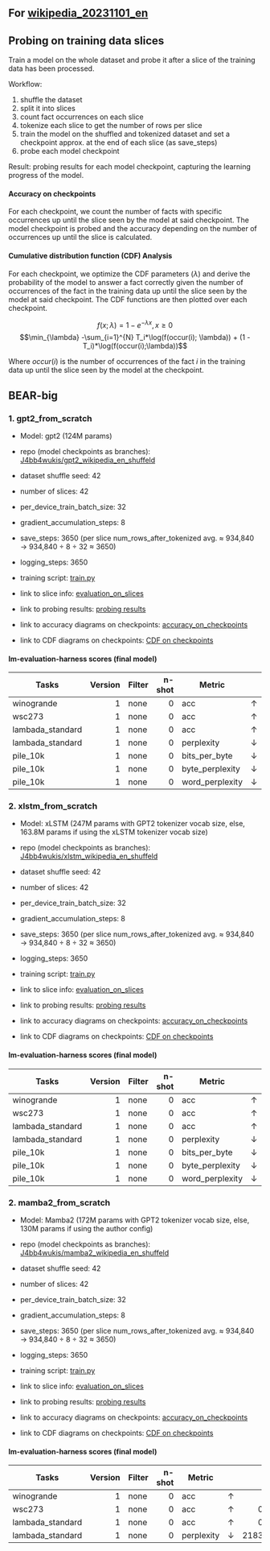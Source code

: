 ## For [wikipedia_20231101_en](https://huggingface.co/datasets/wikimedia/wikipedia)

## Probing on training data slices

Train a model on the whole dataset and probe it after a slice of the training data has been processed.

Workflow: 

1. shuffle the dataset 
2. split it into slices
3. count fact occurrences on each slice
4. tokenize each slice to get the number of rows per slice
5. train the model on the shuffled and tokenized dataset and set a checkpoint approx. at the end of each slice (as save_steps)
6. probe each model checkpoint

Result: probing results for each model checkpoint, capturing the learning progress of the model.

#### Accuracy on checkpoints

For each checkpoint,
we count the number of facts with specific occurrences up until the slice seen by the model at said checkpoint.
The model checkpoint is probed and the accuracy depending on the number of occurrences up until the slice is calculated.

#### Cumulative distribution function (CDF) Analysis

For each checkpoint,
we optimize the CDF parameters ($\lambda$)
and derive the probability of the model
to answer a fact correctly given the number of occurrences of the fact in the training data up until the slice
seen by the model at said checkpoint.
The CDF functions are then plotted over each checkpoint.

$$f(x; \lambda) = 1 - e^{-\lambda x} , x\ge 0$$
$$\min_{\lambda} -\sum_{i=1}^{N} T_i*\log(f(occur(i); \lambda)) + (1 - T_i)*\log(f(occur(i);\lambda))$$

Where $occur(i)$ is the number of occurrences of the fact $i$ in the training data up until the slice 
seen by the model at the checkpoint.
## BEAR-big

### 1. gpt2_from_scratch
- Model: gpt2 (124M params)
- repo (model checkpoints as branches): [J4bb4wukis/gpt2_wikipedia_en_shuffeld](https://huggingface.co/J4bb4wukis/gpt2_wikipedia_en_shuffeld)
- dataset shuffle seed: 42
- number of slices: 42
- per_device_train_batch_size: 32
- gradient_accumulation_steps: 8
- save_steps: 3650 (per slice num_rows_after_tokenized avg. ≈ 934,840 → 934,840 ÷ 8 ÷ 32 ≈ 3650)
- logging_steps: 3650
- training script: [train.py](https://github.com/Jabbawukis/sample_efficiency_evaluation/blob/main/model_training_setups/GPT2/wikimedia_wikipedia_20231101_en/train.py)


- link to slice info: [evaluation_on_slices](fact_matching_results/BEAR-big/wikimedia_wikipedia_20231101_en/evaluation_on_slices)
- link to probing results: [probing results](probing_results/BEAR-big/gpt2_from_scratch/wikimedia_wikipedia_20231101_en/evaluation_on_slices)


- link to accuracy diagrams on checkpoints: [accuracy_on_checkpoints](probing_results/BEAR-big/gpt2_from_scratch/wikimedia_wikipedia_20231101_en/evaluation_on_slices/combined_accuracy_plots_grid.png)
- link to CDF diagrams on checkpoints: [CDF on checkpoints](probing_results/BEAR-big/gpt2_from_scratch/wikimedia_wikipedia_20231101_en/evaluation_on_slices/cdf_log_likelihood_on_slices.png)

#### lm-evaluation-harness scores (final model)
|  Tasks   | Version |Filter|n-shot|Metric|   |Value |   |Stderr|
|----------|--------:|------|-----:|------|---|-----:|---|-----:|
|winogrande|       1 |none  |     0|acc   |↑  |0.5193|±  | 0.014|
|wsc273|       1 |none  |     0|acc   |↑  |0.5165|±  |0.0303|
|lambada_standard|       1 |none  |     0|acc       |↑  |  0.1558|±  | 0.0051|
|lambada_standard|       1 |none  |     0|perplexity|↓  |822.1627|±  |42.0769|
|pile_10k|       1 |none  |     0|bits_per_byte  |↓  |    2.0200|±  |   N/A|
|pile_10k|       1 |none  |     0|byte_perplexity|↓  |    4.0560|±  |   N/A|
|pile_10k|       1 |none  |     0|word_perplexity|↓  |11840.3982|±  |   N/A|

### 2. xlstm_from_scratch

- Model: xLSTM (247M params with GPT2 tokenizer vocab size, else, 163.8M params if using the xLSTM tokenizer vocab size)
- repo (model checkpoints as branches): [J4bb4wukis/xlstm_wikipedia_en_shuffeld](https://huggingface.co/J4bb4wukis/xlstm_wikipedia_en_shuffeld)
- dataset shuffle seed: 42
- number of slices: 42
- per_device_train_batch_size: 32
- gradient_accumulation_steps: 8
- save_steps: 3650 (per slice num_rows_after_tokenized avg. ≈ 934,840 → 934,840 ÷ 8 ÷ 32 ≈ 3650)
- logging_steps: 3650
- training script: [train.py](https://github.com/Jabbawukis/sample_efficiency_evaluation/blob/main/model_training_setups/xLSTM/wikimedia_wikipedia_20231101_en/train.py)


- link to slice info: [evaluation_on_slices](fact_matching_results/BEAR-big/wikimedia_wikipedia_20231101_en/evaluation_on_slices)
- link to probing results: [probing results](probing_results/BEAR-big/xlstm_from_scratch/wikimedia_wikipedia_20231101_en/evaluation_on_slices)


- link to accuracy diagrams on checkpoints: [accuracy_on_checkpoints](probing_results/BEAR-big/xlstm_from_scratch/wikimedia_wikipedia_20231101_en/evaluation_on_slices/combined_accuracy_plots_grid.png)
- link to CDF diagrams on checkpoints: [CDF on checkpoints](probing_results/BEAR-big/xlstm_from_scratch/wikimedia_wikipedia_20231101_en/evaluation_on_slices/cdf_log_likelihood_on_slices.png)

#### lm-evaluation-harness scores (final model)
|  Tasks   |Version|Filter|n-shot|Metric|   |Value |   |Stderr|
|----------|------:|------|-----:|------|---|-----:|---|-----:|
|winogrande|      1|none  |     0|acc   |↑  |0.5043|±  |0.0141|
|wsc273|      1|none  |     0|acc   |↑  |0.5495|±  |0.0302|
|lambada_standard|      1|none  |     0|acc       |↑  |   0.0935|±  | 0.0041|
|lambada_standard|1|none  |     0|perplexity|↓  |1536.1172|±  |74.8833|
|pile_10k|      1|none  |     0|bits_per_byte  |↓  |  1.4805|±  |   N/A|
|pile_10k|      1|none  |     0|byte_perplexity|↓  |  2.7904|±  |   N/A|
|pile_10k|      1|none  |     0|word_perplexity|↓  |966.7574|±  |   N/A|


### 2. mamba2_from_scratch

- Model: Mamba2 (172M params with GPT2 tokenizer vocab size, else, 130M params if using the author config)
- repo (model checkpoints as branches): [J4bb4wukis/mamba2_wikipedia_en_shuffeld](https://huggingface.co/J4bb4wukis/mamba2_wikipedia_en_shuffeld)
- dataset shuffle seed: 42
- number of slices: 42
- per_device_train_batch_size: 32
- gradient_accumulation_steps: 8
- save_steps: 3650 (per slice num_rows_after_tokenized avg. ≈ 934,840 → 934,840 ÷ 8 ÷ 32 ≈ 3650)
- logging_steps: 3650
- training script: [train.py](https://github.com/Jabbawukis/sample_efficiency_evaluation/blob/main/model_training_setups/Mamba2/wikimedia_wikipedia_20231101_en/train.py)


- link to slice info: [evaluation_on_slices](fact_matching_results/BEAR-big/wikimedia_wikipedia_20231101_en/evaluation_on_slices)
- link to probing results: [probing results](probing_results/BEAR-big/mamba2_from_scratch/wikimedia_wikipedia_20231101_en/evaluation_on_slices)


- link to accuracy diagrams on checkpoints: [accuracy_on_checkpoints](probing_results/BEAR-big/mamba2_from_scratch/wikimedia_wikipedia_20231101_en/evaluation_on_slices/combined_accuracy_plots_grid.png)
- link to CDF diagrams on checkpoints: [CDF on checkpoints](probing_results/BEAR-big/mamba2_from_scratch/wikimedia_wikipedia_20231101_en/evaluation_on_slices/cdf_log_likelihood_on_slices.png)

#### lm-evaluation-harness scores (final model)
|  Tasks   |Version|Filter|n-shot|Metric|   |Value |   |Stderr|
|----------|------:|------|-----:|------|---|-----:|---|-----:|
|winogrande|      1|none  |     0|acc   |↑  |0.502|±  |0.0141|
|wsc273|      1|none  |     0|acc   |↑  |0.5092|±  |0.0303|
|lambada_standard|      1|none  |     0|acc       |↑  |   0.0768|±  |  0.0037|
|lambada_standard|      1|none  |     0|perplexity|↓  |2183.7652|±  |109.3855|